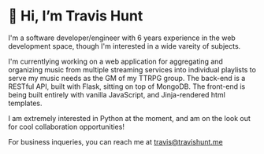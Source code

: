 # 👋 Hi, I’m Travis Hunt
I'm a software developer/engineer with 6 years experience in the web development space, though I'm interested in a wide vareity of subjects.

I'm currentlying working on a web application for aggregating and organizing music from multiple streaming services into individual playlists to serve my music needs
as the GM of my TTRPG group. The back-end is a RESTful API, built with Flask, sitting on top of MongoDB. The front-end is being built entirely with vanilla JavaScript,
and Jinja-rendered html templates.

I am extremely interested in Python at the moment, and am on the look out for cool collaboration opportunities!

For business inqueries, you can reach me at <travis@travishunt.me>

